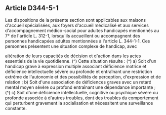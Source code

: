 ## Article D344-5-1

Les dispositions de la présente section sont applicables aux maisons d'accueil spécialisées, aux foyers
d'accueil médicalisé et aux services d'accompagnement médico-social pour adultes handicapés mentionnés
au 7° de l'article L. 312-1, lorsqu'ils accueillent ou accompagnent des personnes handicapées adultes
mentionnées à l'article L. 344-1-1. Ces personnes présentent une situation complexe de handicap, avec

altération de leurs capacités de décision et d'action dans les actes essentiels de la vie quotidienne. (^)
Cette situation résulte : (^)
a) Soit d'un handicap grave à expression multiple associant déficience motrice et déficience intellectuelle
sévère ou profonde et entraînant une restriction extrême de l'autonomie et des possibilités de perception,
d'expression et de relation ;
b) Soit d'une association de déficiences graves avec un retard mental moyen sévère ou profond entraînant
une dépendance importante ; (^)
c) Soit d'une déficience intellectuelle, cognitive ou psychique sévère ou profonde associée à d'autres troubles,
dont des troubles du comportement qui perturbent gravement la socialisation et nécessitent une surveillance
constante.

